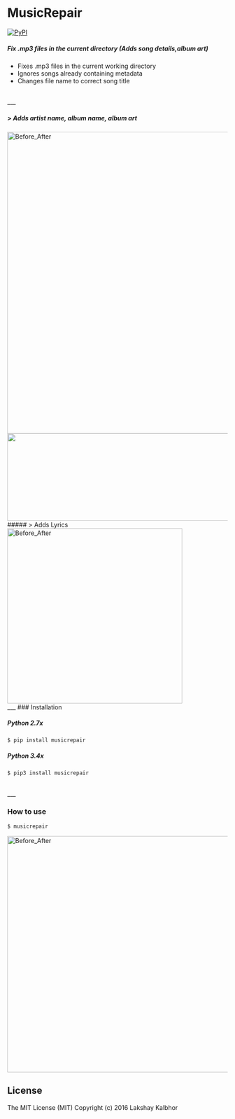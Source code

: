 # MusicRepair
[![PyPI](https://img.shields.io/pypi/pyversions/Django.svg)](https://pypi.python.org/pypi/musicrepair)
##### Fix .mp3 files in the current directory (Adds song details,album art)

* Fixes .mp3 files in the current working directory
* Ignores songs already containing metadata
* Changes file name to correct song title

<br>
___

##### > Adds artist name, album name, album art
<img src="https://s19.postimg.org/tll7uil4j/Before_After.png" alt="Before_After" style="width: 689px;"/>
<img src="https://s19.postimg.org/tll7uil4j/Before_After.png" width="689px" height="200px" />
<br>
##### > Adds Lyrics
<img src="https://s19.postimg.org/3rbf4ql4j/Screen_Shot_2016_11_28_at_2_37_00_AM.png" alt="Before_After" style="height: 400px;"/>

<br>
___
### Installation

##### Python 2.7x
```sh
$ pip install musicrepair
```

##### Python 3.4x
```sh
$ pip3 install musicrepair
```
<br>
___

### How to use
```sh
$ musicrepair
```

<img src="https://s19.postimg.org/vspgifqer/ezgif_com_34cbcee901.gif" alt="Before_After" style="width: 540px;"/>


License
----
The MIT License (MIT)
Copyright (c) 2016 Lakshay Kalbhor



